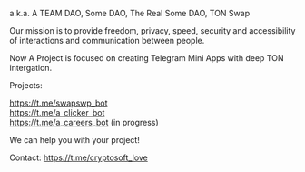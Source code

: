 a.k.a. A TEAM DAO, Some DAO, The Real Some DAO, TON Swap

Our mission is to provide freedom, privacy, speed, security and accessibility of interactions and communication between people.

Now A Project is focused on creating Telegram Mini Apps with deep TON intergation.

Projects:

https://t.me/swapswp_bot \
https://t.me/a_clicker_bot \
https://t.me/a_careers_bot (in progress)

We can help you with your project!

Contact:
https://t.me/cryptosoft_love

